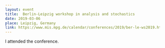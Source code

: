 ```yaml
---
layout: event
title:  Berlin-Leipzig workshop in analysis and stochastics
date: 2019-03-06
place: Leipzig, Germany
link: https://www.mis.mpg.de/calendar/conferences/2019/ber-le-ws2019.html
---
```


I attended the conference.
